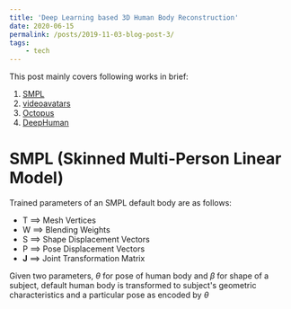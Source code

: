 ```yaml
---
title: 'Deep Learning based 3D Human Body Reconstruction'
date: 2020-06-15
permalink: /posts/2019-11-03-blog-post-3/
tags:
    - tech
---
```


This post mainly covers following works in brief:
1. [SMPL](https://smpl.is.tue.mpg.de/)
2. [videoavatars](http://vcai.mpi-inf.mpg.de/projects/wxu/VideoAvatar/)
3. [Octopus](https://virtualhumans.mpi-inf.mpg.de/octopus/)
4. [DeepHuman](http://www.liuyebin.com/deephuman/deephuman.html)

# SMPL (Skinned Multi-Person Linear Model)
Trained parameters of an SMPL default body are as follows:
- T ==> Mesh Vertices
- W ==> Blending Weights
- S ==> Shape Displacement Vectors
- P ==> Pose Displacement Vectors
- **J** ==> Joint Transformation Matrix

Given two parameters, $\theta$ for pose of human body and $\beta$ for shape of a subject, default human body is transformed to subject's geometric characteristics and a particular pose as encoded by $\theta$

<!-- I got the idea of this blog post when a friend of mine shared an [answer](https://www.quora.com/Why-is-it-preferable-to-implement-O-n-2-over-O-n-to-solve-the-same-problem/answer/Miguel-Oliveira-2?ch=3&share=7f56111f&srid=swpY) on Quora. In this answer, Miguel Oliveira explains how the Machine Learning algorithm performed effectively, that is, took less time on increasing training batch size just because of changing to a more efficient data structure for the problem. This concept is usually overlooked by many people in the industries, making them wondering if they should actually care about efficient algrithms.

In major areas, including research, Deep Learning is used as a black box, without actually realizing the implications of optimization the uderlying algorithm for the network architecture. Forget that, some people do not even understand the network architecture. I came across a blog post of Adit Deshpande few years ago that lists and discusses about the [9 Deep Learning Papers you need to know](https://adeshpande3.github.io/The-9-Deep-Learning-Papers-You-Need-To-Know-About.html). It discusses the 9 Deep Learning papers that lead to a strong foundation of the current researches and sucesses of Deep Neural Networks, and I find that algorithm optimization or using a better data structure strikingly improves the performance manifolds.

If we look into each of the recent breakthrough papers, most of the papers talk about optimization of algorithm(s) that lead to the efficient performance of the neural networks. The first paper, [AlexNet](https://papers.nips.cc/paper/4824-imagenet-classification-with-deep-convolutional-neural-networks.pdf) introduces parallel computations, along with a result on a very large number of data, ImageNet. The Accuracy Score obtained was significantly high because of the use of parallel computation. The onset of Deep Neural Networks was also obvious with this work, because the results were achievable sooner than before due to the fast processing because of parallel processing, along with better computation facilities, obviously.

![alt text](https://adeshpande3.github.io/assets/AlexNet.png "AlexNet")

Although the increase in the computation power saw a linear growth, the efficiency of the data structures and algorithms underlying the network architectures saw an exponential growth. This led to a very rapid development of state-off-the-art Deep Learning algorithms in many areas. Although further advances in classification networks saw the bright light only because of [parameter update and efficient visualization strategies](http://arxiv.org/pdf/1311.2901v3.pdf) or stacking of layers efficiently, as in [VGGNet](http://arxiv.org/pdf/1409.1556v6.pdf), [GoogLeNet](http://www.cv-foundation.org/openaccess/content_cvpr_2015/papers/Szegedy_Going_Deeper_With_2015_CVPR_paper.pdf), [Microsoft ResNet](https://arxiv.org/pdf/1512.03385v1.pdf), etc. This made the underlying algorithms at the implementation level more complex.

However, in this post, I would actually like to discuss the trilogy works of Ross Girshik et. al. on Object Detection and Localization, and how the simple improvements in the optimizations of the underlying algorithms led to a significant improvements in performance.

_**Problem**: Given an image, detect an object from the list of objects._

# [Basic initution - Divide and Conquer](https://www.analyticsvidhya.com/blog/2018/10/a-step-by-step-introduction-to-the-basic-object-detection-algorithms-part-1/)
Input image:
![alt text](https://i1.wp.com/s3-ap-south-1.amazonaws.com/av-blog-media/wp-content/uploads/2018/10/I1_2009_09_08_drive_0012_001351-768x223.png?resize=768%2C223&ssl=1 "Input")
1. Divide the image into parts by horizontal and vertical cut. (Divide)
![alt text](https://i2.wp.com/s3-ap-south-1.amazonaws.com/av-blog-media/wp-content/uploads/2018/10/Screenshot-from-2018-10-09-14-21-14.png?resize=741%2C249&ssl=1 "Divide")
2. Consider each part. (Conquer)
3. Pass the part image through a classification network and get the output score, along with the class predictions.
4. Combine the part regions according to the output score and same class prediction (Combine).
5. Regress the bounding box coordinates.
![alt text](https://i2.wp.com/s3-ap-south-1.amazonaws.com/av-blog-media/wp-content/uploads/2018/10/I1_2009_09_08_drive_0012_001351-another-copy-768x223.png?resize=768%2C223&ssl=1 "Predict")


# [R-CNN](https://arxiv.org/pdf/1311.2524v5.pdf)
1. Find region proposals (~2K). Use [Selective Search](https://ivi.fnwi.uva.nl/isis/publications/2013/UijlingsIJCV2013/UijlingsIJCV2013.pdf).
2. For each region, Pass it through a classification network and get the output score, along with the class predictions.
  * Pass the region through a fully convolutional network to get the feature maps.
  * Pass the output feature map to the fully connected network to get the classification results.
3. Regress the bounding box coordinates.


# [Fast R-CNN](https://arxiv.org/pdf/1504.08083.pdf)
1. Pass the input image through a fully convolutional network to get the feature map.
2. Find the region proposals on the feature map using Selective Search.
3. For each region on the feature map, find the classification results.
4. Regress the bounding box coordinates.


# [Faster R-CNN](http://arxiv.org/pdf/1506.01497v3.pdf)
1. Pass the input image through a fully convolutional network to get the feature map.
2. Find the region proposals on the feature map using Region Proposal Network.
3. For each region on the feature map, find the classification results.
4. Regress the bounding box coordinates.


# [YOLO](https://arxiv.org/pdf/1506.02640.pdf)
1. Resize image.
2. Pass the image through a fully convolutional neural network to get a fixed size output sXsXmX(c+5).
3. Flatten the last two dimensions to get an output of dimension sXsX(c+5).m
4. Combine the grids to get the results.

Having a good GPU and computation power is not enough. We do not have infinite computability. Many researchers still find better, more optimal solutions, and it greatly helps. -->
